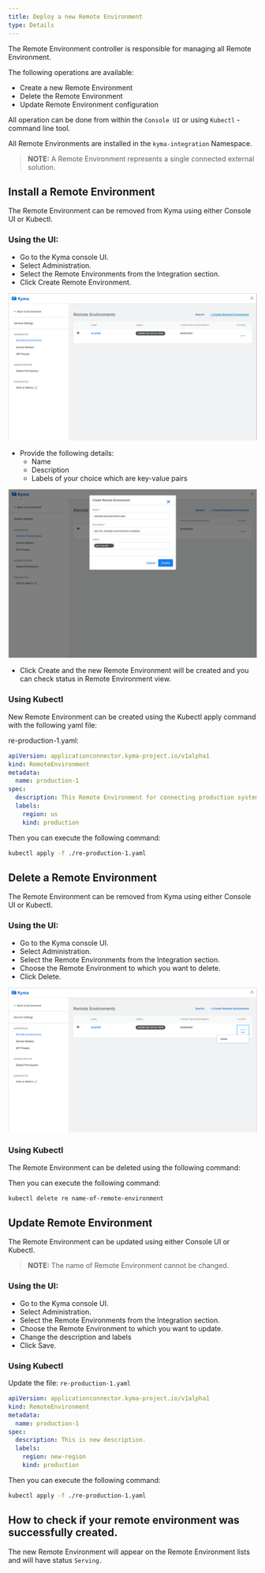 ```yaml
---
title: Deploy a new Remote Environment
type: Details
---
```


The Remote Environment controller is responsible for managing all Remote Environment. 

The following operations are available:

- Create a new Remote Environment
- Delete the Remote Environment
- Update Remote Environment configuration

All operation can be done from within the `Console UI` or using `Kubectl` - command line tool.


All Remote Environments are installed in the `kyma-integration` Namespace.

>**NOTE:** A Remote Environment represents a single connected external solution.


## Install a Remote Environment

The Remote Environment can be removed from Kyma using either Console UI or Kubectl.

### Using the UI:

- Go to the Kyma console UI.
- Select Administration.
- Select the Remote Environments from the Integration section.
- Click Create Remote Environment.

![Add RE](./assets/create-re.png)

- Provide the following details:
    - Name
    - Description
    - Labels of your choice which are key-value pairs
   
![Update RE](./assets/edit-re.png)

 - Click Create and the new Remote Environment will be created and you can check status in Remote Environment view.
 

### Using Kubectl

New Remote Environment can be created using the Kubectl apply command with the following yaml file:

re-production-1.yaml:

``` yaml
apiVersion: applicationconnector.kyma-project.io/v1alpha1
kind: RemoteEnvironment
metadata:
  name: production-1
spec:
  description: This Remote Environment for connecting production system 1.
  labels:
    region: us
    kind: production
```

Then you can execute the following command:

``` bash
kubectl apply -f ./re-production-1.yaml
```

## Delete a Remote Environment

The Remote Environment can be removed from Kyma using either Console UI or Kubectl.

### Using the UI:

- Go to the Kyma console UI.
- Select Administration.
- Select the Remote Environments from the Integration section.
- Choose the Remote Environment to which you want to delete.
- Click Delete.

![Delete RE](./assets/delete-re.png)
 

### Using Kubectl

The Remote Environment can be deleted using the following command:

Then you can execute the following command:

```bash
kubectl delete re name-of-remote-environment
```

## Update Remote Environment

The Remote Environment can be updated using either Console UI or Kubectl.

>**NOTE:** The name of Remote Environment cannot be changed.

### Using the UI:

- Go to the Kyma console UI.
- Select Administration.
- Select the Remote Environments from the Integration section.
- Choose the Remote Environment to which you want to update.
- Change the description and labels
- Click Save.

### Using Kubectl

Update the file: `re-production-1.yaml`

``` yaml
apiVersion: applicationconnector.kyma-project.io/v1alpha1
kind: RemoteEnvironment
metadata:
  name: production-1
spec:
  description: This is new description.
  labels:
    region: new-region
    kind: production
```

Then you can execute the following command:

``` bash
kubectl apply -f ./re-production-1.yaml
```

## How to check if your remote environment was successfully created.

The new Remote Environment will appear on the Remote Environment lists and will have status `Serving.`